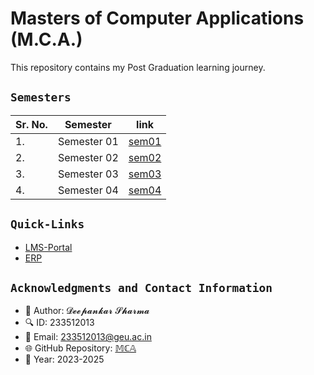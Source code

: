 # **Masters of Computer Applications (M.C.A.)**
This repository contains my Post Graduation learning journey.


## `Semesters`<br>

|Sr. No.          |      Semester    | link                       |
|-----------------|------------------|----------------------------|
|1.               | Semester 01      | [sem01](<Semester 01>)     |
|2.               | Semester 02      | [sem02](<Semester 02>)     |
|3.               | Semester 03      | [sem03](<Semester 03>)     |
|4.               | Semester 04      | [sem04](<Semester 04>)     |



## `Quick-Links`<br>
- [LMS-Portal](https://lms.geuonline.com/d2l/login)
- [ERP](https://student.geu.ac.in/)




## `Acknowledgments and Contact Information`<br>
- 🚀 Author: 𝓓𝓮𝓮𝓹𝓪𝓷𝓴𝓪𝓻 𝓢𝓱𝓪𝓻𝓶𝓪
- 🔍 ID: 233512013
- 📧 Email: 233512013@geu.ac.in
- 🌐 GitHub Repository: [𝕄ℂ𝔸](https://github.com/ideepankarsharma2003/MCA/)
- 📅 Year: 2023-2025


